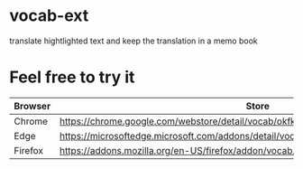 # vocab-ext
translate hightlighted text and keep the translation in a memo book
# Feel free to try it
| Browser | Store |
| --------| ----- |
| Chrome  | https://chrome.google.com/webstore/detail/vocab/okfkeagmfgmcmfomlifdoojmidpmjnai         |
| Edge    | https://microsoftedge.microsoft.com/addons/detail/vocab/oikgfgimbhfdhadnnnfclkebgihiehcj |
| Firefox | https://addons.mozilla.org/en-US/firefox/addon/vocab/                                    |
